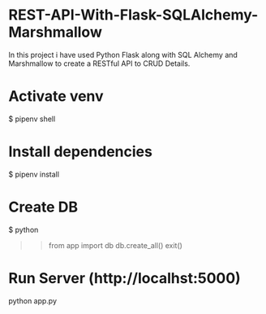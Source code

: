 # REST-API-With-Flask-SQLAlchemy-Marshmallow
 In this project i have used Python Flask along with SQL Alchemy and Marshmallow to create a RESTful API to CRUD Details.
 
# Activate venv
$ pipenv shell

# Install dependencies
$ pipenv install

# Create DB 
$ python
>> from app import db
>> db.create_all()
>> exit()

# Run Server (http://localhst:5000)
python app.py
